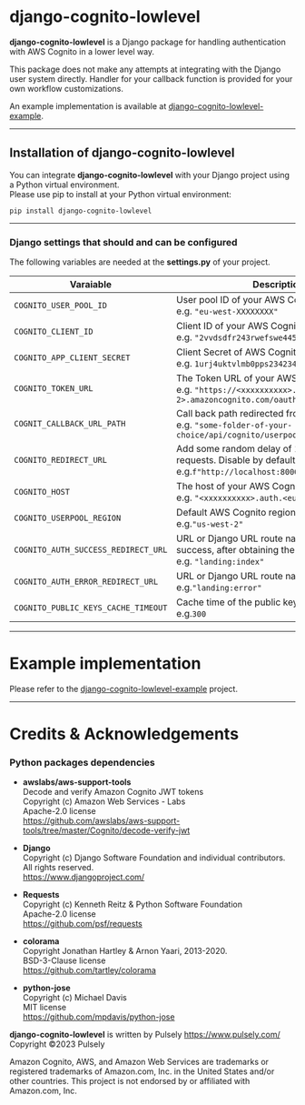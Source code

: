 # django-cognito-lowlevel

**django-cognito-lowlevel** is a Django package for handling authentication with AWS Cognito in a lower level way.

This package does not make any attempts at integrating with the Django user system directly. Handler for your callback function is provided for your own workflow customizations.

An example implementation is available at [django-cognito-lowlevel-example](https://github.com/pulsely/django-cognito-lowlevel-example/tree/main).

---

## Installation of django-cognito-lowlevel

You can integrate **django-cognito-lowlevel** with your Django project using a Python virtual environment.  
Please use pip to install at your Python virtual environment:

`pip install django-cognito-lowlevel`

---

### Django settings that should and can be configured

The following variables are needed at the **settings.py** of your project.

| **Varaiable**                       | **Description & example**                                                                                                                            |
| ----------------------------------- | ---------------------------------------------------------------------------------------------------------------------------------------------------- |
| `COGNITO_USER_POOL_ID`              | User pool ID of your AWS Cognito setup. <br />e.g. `"eu-west-XXXXXXXX"`                                                                              |
| `COGNITO_CLIENT_ID`                 | Client ID of your AWS Cognito setup. <br />e.g. `"2vvdsdfr243rwefswe445rte5edr"`                                                                     |
| `COGNITO_APP_CLIENT_SECRET`         | Client Secret of AWS Cognito setup. <br />e.g. `1urj4uktvlmb0pps234234d6io8tipmrlu3se13fdssdf`                                                       |
| `COGNITO_TOKEN_URL`                 | The Token URL of your AWS Cognito setup. <br />e.g. `"https://<xxxxxxxxxx>.auth.<eu-west-2>.amazoncognito.com/oauth2/token"`                         |
| `COGNIT_CALLBACK_URL_PATH`          | Call back path redirected from AWS Cognito. <br />e.g. `"some-folder-of-your-choice/api/cognito/userpool/callback/"`                                 |
| `COGNITO_REDIRECT_URL`              | Add some random delay of 1 to 30 seconds for each HTTP requests. Disable by default. <br />e.g.`f"http://localhost:8000/{COGNIT_CALLBACK_URL_PATH}"` |
| `COGNITO_HOST`                      | The host of your AWS Cognito setup. <br />e.g. `"<xxxxxxxxxx>.auth.<eu-west-2>.amazoncognito.com"`                                                   |
| `COGNITO_USERPOOL_REGION`           | Default AWS Cognito region Name. <br />e.g.`"us-west-2"`                                                                                             |
| `COGNITO_AUTH_SUCCESS_REDIRECT_URL` | URL or Django URL route name of redirection upon success, after obtaining the `access_token` and `id_token`. <br />e.g. `"landing:index"`            |
| `COGNITO_AUTH_ERROR_REDIRECT_URL`   | URL or Django URL route name of redirection upon error. <br />e.g.`"landing:error"`                                                                  |
| `COGNITO_PUBLIC_KEYS_CACHE_TIMEOUT` | Cache time of the public keys of your AWS Cognito setup. <br />e.g.`300`                                                                             |

---

# Example implementation

Please refer to the [django-cognito-lowlevel-example](https://github.com/pulsely/django-cognito-lowlevel-example/tree/main) project.

---

# Credits & Acknowledgements

### Python packages dependencies

- **awslabs/aws-support-tools**  
  Decode and verify Amazon Cognito JWT tokens  
  Copyright (c) Amazon Web Services - Labs  
  Apache-2.0 license  
  https://github.com/awslabs/aws-support-tools/tree/master/Cognito/decode-verify-jwt

- **Django**  
  Copyright (c) Django Software Foundation and individual contributors.  
  All rights reserved.  
  https://www.djangoproject.com/

- **Requests**  
  Copyright (c) Kenneth Reitz & Python Software Foundation  
  Apache-2.0 license  
  https://github.com/psf/requests

- **colorama**  
  Copyright Jonathan Hartley & Arnon Yaari, 2013-2020.  
  BSD-3-Clause license  
  https://github.com/tartley/colorama

- **python-jose**  
  Copyright (c) Michael Davis  
  MIT license  
  https://github.com/mpdavis/python-jose

**django-cognito-lowlevel** is written by Pulsely https://www.pulsely.com/  
Copyright ©2023 Pulsely

Amazon Cognito, AWS, and Amazon Web Services are trademarks or registered trademarks of Amazon.com, Inc. in the United States and/or other countries. This project is not endorsed by or affiliated with Amazon.com, Inc.

